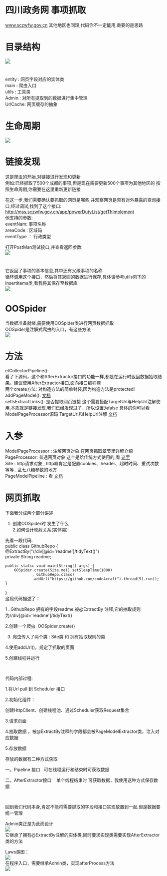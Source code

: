 # 四川政务网 事项抓取
www.sczwfw.gov.cn
其他地区也同理,代码你不一定能用,重要的是思路


# 目录结构
![](https://img-blog.csdnimg.cn/2020010816214447.png)
#
entity : 网页字段对应的实体类  
main : 爬虫入口  
utils : 工具类   
Admin : 对所有提取到的数据进行集中管理  
UrlCache: 网页缓存的抽象  

# 生命周期
![](https://img-blog.csdnimg.cn/20200108162414767.png?x-oss-process=image/watermark,type_ZmFuZ3poZW5naGVpdGk,shadow_10,text_aHR0cHM6Ly9saXhkb25nLmJsb2cuY3Nkbi5uZXQ=,size_16,color_FFFFFF,t_70)

# 链接发现
这是爬虫的开始,对链接进行发现和更新  
例如:已经抓取了500个成都的事项,但是现在需要更新500个事项为其他地区的 
按照生命周期,你需要在这里重新更新链接  
 
 
在这一步,我们需要确认要抓取的网页是哪些,并观察网页是否有对外暴露的查询接口,经过调试,找到了这个接口:  
http://mss.sczwfw.gov.cn/app/powerDutyList/getThImplement  
他支持的参数:  
eventNam: 事项名称  
areaCode : 区域码  
eventType ： 行政类型  

打开PostMan测试接口,并查看返回参数:  
![](https://img-blog.csdnimg.cn/20200108163134895.png?x-oss-process=image/watermark,type_ZmFuZ3poZW5naGVpdGk,shadow_10,text_aHR0cHM6Ly9saXhkb25nLmJsb2cuY3Nkbi5uZXQ=,size_16,color_FFFFFF,t_70)
#
它返回了事项的基本信息,其中还有父级事项的名称  
循环调用这个接口，然后将其返回的数据进行保存,具体请参考utils包下的InsertItems类,看我将其保存至数据库  
![](https://img-blog.csdnimg.cn/20200108163650628.png?x-oss-process=image/watermark,type_ZmFuZ3poZW5naGVpdGk,shadow_10,text_aHR0cHM6Ly9saXhkb25nLmJsb2cuY3Nkbi5uZXQ=,size_16,color_FFFFFF,t_70)

# OOSpider
当数据准备就绪,需要使用OOSpider类进行网页数据抓取  
OOSpider是注解式爬虫的入口，有这些方法  
![](https://img-blog.csdnimg.cn/20200108164220556.png)

# 方法
etCollectorPipeline():  
看了下源码，这个和AfterExtractor接口的功能一样,都是在运行时返回数据抽取结果。建议使用AfterExtractor接口,面向接口编程嘛  
两个create方法: 对构造方法的简单封装,因为构造方法是protected!  
addPageModel(): [文档](http://webmagic.io/docs/zh/posts/ch6-custom-componenet/pipeline.html)  
setIsExtractLinks(): 是否提取网页链接
这个需要搭配TargetUrl与HelpUrl注解使用,本质就是链接发现.我们已经发现过了，所以设置为false
具体的你可以看ModelPageProcessor源码
TargetUrl和HelpUrl注解 [文档](http://webmagic.io/docs/zh/posts/ch5-annotation/targeturl.html)

# 入参
ModelPageProcessor : 注解网页对象  在网页抓取章节里详解介绍  
PageProcessor: 普通网页对象  这个是给传统方式使用的,看 [这里](http://webmagic.io/docs/zh/posts/ch4-basic-page-processor/pageprocessor.html)  
Site : http请求对象 , http嘛肯定是配置cookies、header、超时时间、重试次数等等...乱七八糟参数的地方  
PageModelPipeline : 看 [文档](http://webmagic.io/docs/zh/posts/ch6-custom-componenet/pipeline.html) 

# 网页抓取
下面我分成两个部分讲述  
1. 创建OOSpider时 发生了什么  
2.如何设计映射关系(实体类)  

先看一段代码:  
public class GithubRepo {  
    @ExtractBy("//div[@id='readme']/tidyText()")  
    private String readme;  
   
    public static void main(String[] args) {  
        OOSpider.create(Site.me().setSleepTime(1000)  
                , GithubRepo.class)  
                .addUrl("https://github.com/code4craft").thread(5).run();  
    }  
}  
这段代码描述了：

1 . GithubRepo 拥有的字段readme 被@ExtractBy 注释,它的抽取规则为//div[@id='readme']/tidyText()

2.创建一个爬虫  OOSpider.create()

3. 爬虫传入了两个类 : Site类 和 拥有抽取规则的类

4.使用addUrl()，规定了抓取的页面

5.创建线程并运行

 

代码内部过程:

1.将Url pull 到 Scheduler 接口

2.初始化组件：

创建HttpClient、创建线程池、通过Scheduler获取Request集合

3.请求页面

4.抽取数据 ，被@ExtractBy注释的字段都会被PageModelExtractor类，注入对应数据

5.存放数据

存放的数据有二种方式获取

一。Pipeline 接口   可在线程运行和结束时可获取数据

二。AfterExtractor接口    单个线程结束时 可获取数据，我使用这种方式保存数据

 

回到我们代码本身,肯定不能将需要抓取的字段和接口实现放置到一起,但是数据要统一管理

Admin类正是为此而设计  
![](https://img-blog.csdnimg.cn/20200108165712745.png)  
它继承了拥有@ExtractBy注解的实体类,同时要求实现类需要实现AfterExtractor类的方法

Laws类图：  
![](https://img-blog.csdnimg.cn/20200108170150195.png?x-oss-process=image/watermark,type_ZmFuZ3poZW5naGVpdGk,shadow_10,text_aHR0cHM6Ly9saXhkb25nLmJsb2cuY3Nkbi5uZXQ=,size_16,color_FFFFFF,t_70)  
在程序入口，需要继承Admin类，实现afterProcess方法  
![](https://img-blog.csdnimg.cn/2020010817044661.png?x-oss-process=image/watermark,type_ZmFuZ3poZW5naGVpdGk,shadow_10,text_aHR0cHM6Ly9saXhkb25nLmJsb2cuY3Nkbi5uZXQ=,size_16,color_FFFFFF,t_70)  



